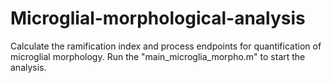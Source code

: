 # Microglial-morphological-analysis
Calculate the ramification index and process endpoints for quantification of microglial morphology.
Run the "main_microglia_morpho.m" to start the analysis. 
